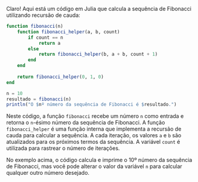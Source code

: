 Claro! Aqui está um código em Julia que calcula a sequência de Fibonacci utilizando recursão de cauda:

```julia
function fibonacci(n)
    function fibonacci_helper(a, b, count)
        if count == n
            return a
        else
            return fibonacci_helper(b, a + b, count + 1)
        end
    end
    
    return fibonacci_helper(0, 1, 0)
end

n = 10
resultado = fibonacci(n)
println("O $nº número da sequência de Fibonacci é $resultado.")
```

Neste código, a função `fibonacci` recebe um número `n` como entrada e retorna o `n`-ésimo número da sequência de Fibonacci. A função `fibonacci_helper` é uma função interna que implementa a recursão de cauda para calcular a sequência. A cada iteração, os valores `a` e `b` são atualizados para os próximos termos da sequência. A variável `count` é utilizada para rastrear o número de iterações.

No exemplo acima, o código calcula e imprime o 10º número da sequência de Fibonacci, mas você pode alterar o valor da variável `n` para calcular qualquer outro número desejado.